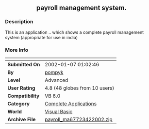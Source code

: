 ﻿<div align="center">

## payroll management system\.


</div>

### Description

This is an application .. which shows a complete payroll management system (appropriate for use in india)
 
### More Info
 


<span>             |<span>
---                |---
**Submitted On**   |2002-01-07 01:02:46
**By**             |[pompyk](https://github.com/Planet-Source-Code/PSCIndex/blob/master/ByAuthor/pompyk.md)
**Level**          |Advanced
**User Rating**    |4.8 (48 globes from 10 users)
**Compatibility**  |VB 6\.0
**Category**       |[Complete Applications](https://github.com/Planet-Source-Code/PSCIndex/blob/master/ByCategory/complete-applications__1-27.md)
**World**          |[Visual Basic](https://github.com/Planet-Source-Code/PSCIndex/blob/master/ByWorld/visual-basic.md)
**Archive File**   |[payroll\_ma67723422002\.zip](https://github.com/Planet-Source-Code/pompyk-payroll-management-system__1-33334/archive/master.zip)








